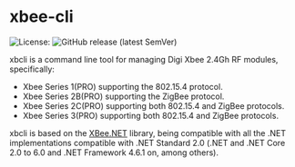 # xbee-cli
![License:](https://img.shields.io/github/license/vgavara/xbcli)
![GitHub release (latest SemVer)](https://img.shields.io/github/v/release/VGavara/xbcli?include_prereleases)

xbcli is a command line tool for managing Digi Xbee 2.4Gh RF modules, specifically:

* Xbee Series 1(PRO) supporting the 802.15.4 protocol.
* Xbee Series 2B(PRO) supporting the ZigBee protocol.
* Xbee Series 2C(PRO) supporting both 802.15.4 and ZigBee protocols.
* Xbee Series 3(PRO) supporting both 802.15.4 and ZigBee protocols.

xbcli is based on the [XBee.NET](https://github.com/VGavara/xbee-dot-net) library, being compatible with all the .NET implementations compatible with .NET Standard 2.0 (.NET and .NET Core 2.0 to 6.0 and .NET Framework 4.6.1 on, among others).
